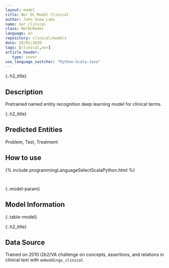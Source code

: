 ```yaml
---
layout: model
title: Ner DL Model Clinical
author: John Snow Labs
name: ner_clinical
class: NerDLModel
language: en
repository: clinical/models
date: 28/01/2020
tags: [clinical,ner]
article_header:
   type: cover
use_language_switcher: "Python-Scala-Java"
---
```


{:.h2_title}
## Description 
Pretrained named entity recognition deep learning model for clinical terms.

 {:.h2_title}
## Predicted Entities
Problem, Test, Treatment 



## How to use 
<div class="tabs-box" markdown="1">

{% include programmingLanguageSelectScalaPython.html %}

```python

```

```scala

```
</div>



{:.model-param}
## Model Information
{:.table-model}





{:.h2_title}
## Data Source
Trained on 2010 i2b2/VA challenge on concepts, assertions, and relations in clinical text with `embeddings_clinical`


